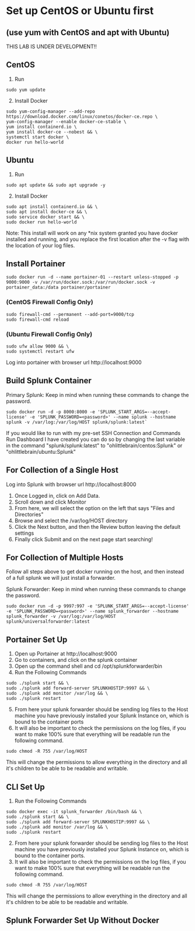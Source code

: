 # Set up CentOS or Ubuntu first 
## (use yum with CentOS and apt with Ubuntu)

THIS LAB IS UNDER DEVELOPMENT!!  

## CentOS
1. Run  
```
sudo yum update
```
2. Install Docker  
```	
sudo yum-config-manager --add-repo https://download.docker.com/linux/conetos/docker-ce.repo \
yum-config-manager --enable docker-ce-stable \
yum install containerd.io \
yum install docker-ce --nobest && \
systemctl start docker \
docker run hello-world
```

## Ubuntu
1. Run   
```
sudo apt update && sudo apt upgrade -y
```

2. Install Docker  
```
sudo apt install containerd.io && \
sudo apt install docker-ce && \
sudo service docker start && \
sudo docker run hello-world
```
Note: This install will work on any *nix system granted you have docker installed and running, and you replace the first location after the -v flag with the location of your log files.

## Install Portainer

```
sudo docker run -d --name portainer-01 --restart unless-stopped -p 9000:9000 -v /var/run/docker.sock:/var/run/docker.sock -v portainer_data:/data portainer/portainer
```
### (CentOS Firewall Config Only)
```
sudo firewall-cmd --permanent --add-port=9000/tcp
sudo firewall-cmd reload
```
### (Ubuntu Firewall Config Only)
```
sudo ufw allow 9000 && \
sudo systemctl restart ufw
```
Log into portainer with browser url http://localhost:9000  

## Build Splunk Container

Primary Splunk: Keep in mind when running these commands to change the password.  
```
sudo docker run -d -p 8000:8000 -e 'SPLUNK_START_ARGS=--accept-license' -e 'SPLUNK_PASSWORD=<password>' --name splunk --hostname splunk -v /var/log:/var/log/HOST splunk/splunk:latest`
```
If you would like to run with my pre-set SSH Connection and Commands Run Dashboard I have created you can do so by changing the last variable in the command "splunk/splunk:latest" to "ohlittlebrain/centos:Splunk" or "ohlittlebrain/ubuntu:Splunk"  

## For Collection of a Single Host

Log into Splunk with browser url http://localhost:8000  

1. Once Logged in, click on Add Data.
2. Scroll down and click Monitor
3. From here, we will select the option on the left that says "Files and Directories"
4. Browse and select the /var/log/HOST directory
5. Click the Next button, and then the Review button leaving the default settings
6. Finally click Submit and on the next page start searching!

## For Collection of Multiple Hosts

Follow all steps above to get docker running on the host, and then instead of a full splunk we will just install a forwarder.   

Splunk Forwarder: Keep in mind when running these commands to change the password.  
```
sudo docker run -d -p 9997:997 -e 'SPLUNK_START_ARGS=--accept-license' -e 'SPLUNK_PASSWORD=<password>' --name splunk_forwarder --hostname splunk_forwarder -v /var/log:/var/log/HOST splunk/universalforwarder:latest
```
## Portainer Set Up

1. Open up Portainer at http://localhost:9000 
2. Go to containers, and click on the splunk container
3. Open up the command shell and cd /opt/splunkforwarder/bin
4. Run the Following Commands
```	 
sudo ./splunk start && \
sudo ./splunk add forward-server SPLUNKHOSTIP:9997 && \
sudo ./splunk add monitor /var/log && \
sudo ./splunk restart
```
5. From here your splunk forwarder should be sending log files to the Host machine you have previously installed your Splunk Instance on, which is bound to the container ports
6. It will also be important to check the permissions on the log files, if you want to make 100% sure that everything will be readable run the following command.
```
sudo chmod -R 755 /var/log/HOST
```
This will change the permissions to allow everything in the directory and all it's children to be able to be readable and writable.

## CLI Set Up

1. Run the Following Commands
```
sudo docker exec -it splunk_forwarder /bin/bash && \	
sudo ./splunk start && \
sudo ./splunk add forward-server SPLUNKHOSTIP:9997 && \
sudo ./splunk add monitor /var/log && \
sudo ./splunk restart
```
2. From here your splunk forwarder should be sending log files to the Host machine you have previously installed your Splunk Instance on, which is bound to the container ports.
3. It will also be important to check the permissions on the log files, if you want to make 100% sure that everything will be readable run the following command.
```
sudo chmod -R 755 /var/log/HOST
```
This will change the permissions to allow everything in the directory and all it's children to be able to be readable and writable.  

## Splunk Forwarder Set Up Without Docker






